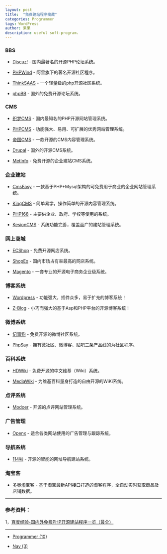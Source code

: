 ```yaml
---
layout: post
title:  "免费建站程序搜藏"
categories: Programmer
tags: WordPress
author: 果果
description: useful soft-program.
---
```




### BBS

*   [Discuz!](http://open.discuz.net/) \- 国内最著名的开源PHP论坛系统。

*   [PHPWind](http://www.phpwind.net/) \- 阿里旗下的著名开源社区程序。

*   [ThinkSAAS](https://www.thinksaas.cn/) \- 一个轻量级的php开源社区系统。

*   [phpBB](https://www.phpbb.com/) \- 国外的免费开源论坛系统。

### CMS

*   [织梦CMS](http://www.dedecms.com/) \- 国内最知名的PHP开源网站管理系统。

*   [PHPCMS](http://www.phpcms.cn/) \- 功能强大、易用、可扩展的优秀网站管理系统。

*   [帝国CMS](http://www.phome.net/) \- 一款开源的CMS内容管理系统。

*   [Drupal](https://www.drupal.org/) \- 国外的开源CMS系统。

*   [MetInfo](https://www.metinfo.cn/) \- 免费开源的企业建站CMS系统。

### 企业建站

*   [CmsEasy](http://www.cmseasy.cn/) \- 一款基于PHP+Mysql架构的可免费用于商业的企业网站管理系统。

*   [KingCMS](http://www.kingcms.com/) \- 简单易学，操作简单的开源内容管理系统。

*   [PHP168](http://www.php168.net/) \- 主要供企业、政府、学校等使用的系统。

*   [KesionCMS](http://www.kesion.com/) \- 系统功能完善，覆盖面广的建站管理系统。

### 网上商城

*   [ECShop](http://www.ecshop.com/) \- 免费开源网店系统。

*   [ShopEx](http://www.shopex.cn/) \- 国内市场占有率最高的网店系统。

*   [Magento](https://magento.com/) \- 一套专业的开源电子商务企业级系统。

### 博客系统

*   [Wordpress](https://cn.wordpress.org/) \- 功能强大，插件众多，易于扩充的博客系统！

*   [Z-Blog](https://www.zblogcn.com/) \- 小巧而强大的基于Asp和PHP平台的开源博客系统！

### 微博系统

*   [记事狗](http://www.jishigou.net/) \- 免费开源的微博社区系统。

*   [PhpSay](http://www.phpsay.com/) \- 拥有微社区、微博客、贴吧三条产品线的为社区程序。

### 百科系统

*   [HDWiki](http://kaiyuan.hoodong.com/) \- 免费开源的中文维基（Wiki）系统。

*   [MediaWiki](https://www.mediawiki.org/wiki/MediaWiki) \- 为维基百科量身打造的自由开源的WiKi系统。

### 点评系统

*   [Modoer](http://www.modoer.cn/) \- 开源的点评网站管理系统。

### 广告管理

*   [Openx](https://www.openx.com/) \- 适合各类网站使用的广告管理与跟踪系统。

### 导航系统

*   [114啦](http://open.114la.com/) \- 开源的智能的网址导航建站系统。

### 淘宝客

*   [多奥淘宝客](http://www.duoao.cn/) \- 基于淘宝最新API接口打造的淘客程序，全自动实时获取商品及店铺数据。

  

* * *

### 参考资料：

1，[百度经验-国内外免费PHP开源建站程序一览（最全）](http://jingyan.baidu.com/article/49711c6156fb68fa441b7c2b.html)

* * *

*   [Programmer (10)](/categories.html)

*   [Nav (3)](/tags.html)